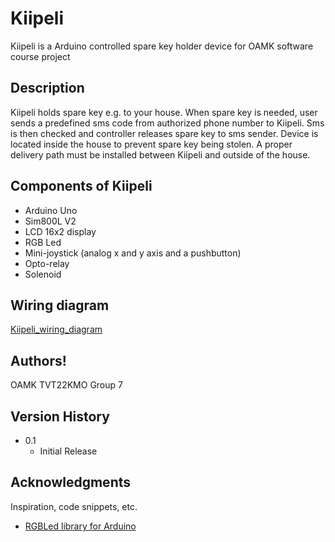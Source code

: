 # Kiipeli

Kiipeli is a Arduino controlled spare key holder device for OAMK software course project

## Description

Kiipeli holds spare key e.g. to your house. When spare key is needed, user sends a predefined sms code from authorized phone number to Kiipeli.
Sms is then checked and controller releases spare key to sms sender. Device is located inside the house to prevent spare key being stolen.
A proper delivery path must be installed between Kiipeli and outside of the house.

## Components of Kiipeli

* Arduino Uno
* Sim800L V2
* LCD 16x2 display
* RGB Led
* Mini-joystick (analog x and y axis and a pushbutton)
* Opto-relay
* Solenoid

## Wiring diagram
[Kiipeli_wiring_diagram](https://user-images.githubusercontent.com/49938344/164885777-150c7f17-8b95-4020-8190-c3e1361135d6.jpg)

## Authors!

OAMK TVT22KMO Group 7

## Version History

* 0.1
    * Initial Release

## Acknowledgments

Inspiration, code snippets, etc.
* [RGBLed library for Arduino](https://github.com/wilmouths/RGBLed)
